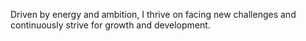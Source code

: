 Driven by energy and ambition, I thrive on facing new challenges and continuously strive for growth and development.